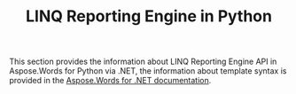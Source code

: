 ﻿---
title: LINQ Reporting Engine in Python
second_title: Aspose.Words for Python via .NET
articleTitle: LINQ Reporting Engine
linktitle: LINQ Reporting Engine
description: "Create reports from template documents using the LINQ Reporting Engine in Python. Learn more about the supported features in Python."
type: docs
weight: 50
url: /python-net/linq-reporting-engine/
aliases: [/python/linq-reporting-engine/]
---

This section provides the information about LINQ Reporting Engine API in Aspose.Words for Python via .NET, the information about template syntax is provided in the [Aspose.Words for .NET documentation](/words/net/linq-reporting-engine/).
